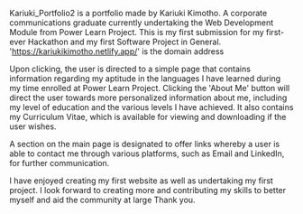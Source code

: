 Kariuki_Portfolio2 is a portfolio made by Kariuki Kimotho.
A corporate communications graduate currently undertaking the Web Development Module from Power Learn Project.
This is my first submission for my  first-ever Hackathon and my first Software Project in General.
'https://kariukikimotho.netlify.app/' is the domain address

Upon clicking, the user is directed to a simple page that contains information regarding my aptitude in the languages I have learned during my time enrolled at Power Learn Project.
Clicking the 'About Me' button will direct the user towards more personalized information about me, including my level of education and the various levels I have achieved.
It also contains my Curriculum Vitae, which is available for viewing and downloading if the user wishes.

A section on the main page is designated to offer links whereby a user is able to contact me through various platforms, such as Email and LinkedIn, for further communication.

I have enjoyed creating my first website as well as undertaking my first project. I look forward to creating more and contributing my skills to better myself and aid the community at large
Thank you.
